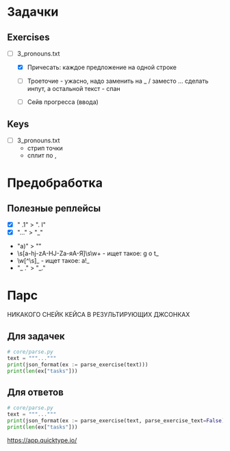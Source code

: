 # Задачки

## Exercises

- [ ] 3_pronouns.txt
  - [x] Причесать: каждое предложение на одной строке
  - [ ] Троеточие - ужасно, надо заменить на _ / заместо ... сделать инпут, а остальной текст - спан
  - [ ] Сейв прогресса (ввода)
  

## Keys

- [ ] 3_pronouns.txt
  - стрип точки
  - сплит по ,
    

# Предобработка

## Полезные реплейсы

- [x] " .1" > ". I"
- [x] "..." > "_"
- "a)" > ""
- \s[a-hj-zA-HJ-Zа-яА-Я]\s\w+ - ищет такое: g o t_
- \w[^\s]_ - ищет такое: a!_
- "_ \." > "_."

# Парс 

НИКАКОГО СНЕЙК КЕЙСА В РЕЗУЛЬТИРУЮЩИХ ДЖСОНКАХ

## Для задачек

```python
# core/parse.py
text = """..."""
print(json_format(ex := parse_exercise(text)))
print(len(ex["tasks"]))
```

## Для ответов

```python
# core/parse.py
text = """..."""
print(json_format(ex := parse_exercise(text, parse_exercise_text=False)))
print(len(ex["tasks"]))
```

https://app.quicktype.io/